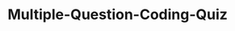 # Multiple-Question-Coding-Quiz
<!-- To help support me with this project I used this video https://www.youtube.com/watch?v=riDzcEQbX6k-->
<!-- I used the video to help guide me with the html code as I'm still getting comfortable with naming classes and IDs on html-->
<!-- used the video (linked above) to support me with css styling, struggling to make start button work>
